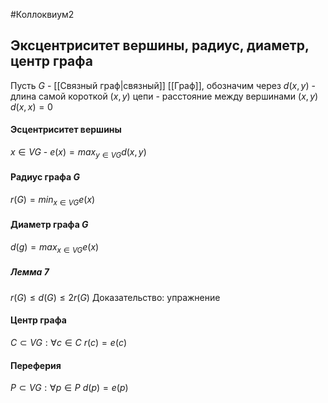 #Коллоквиум2 
## Эксцентриситет вершины, радиус, диаметр, центр графа
 Пусть $G$ - [[Связный граф|связный]] [[Граф]], обозначим через $d(x,y)$ - длина самой короткой $(x,y)$ цепи - расстояние между вершинами $(x,y)$
 $d(x,x) = 0$
#### Эсцентриситет вершины
$x \in VG$ - $e(x) = max_{y \in VG} d(x,y)$ 
#### Радиус графа $G$ 
$r(G) = min_{x \in VG} e(x)$
#### Диаметр графа $G$  
$d(g) = max_{x \in VG} e(x)$

##### Лемма 7
 $r(G) \le d(G) \le 2r(G)$
Доказательство: упражнение
#### Центр графа 
$C \subset VG : \forall c \in C\ r(c) = e(c)$
#### Переферия 
$P \subset VG : \forall p \in P\ d(p) = e(p)$

